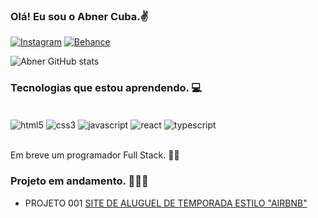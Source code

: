 ### Olá! Eu sou o Abner Cuba.✌️
[![Instagram](https://img.shields.io/badge/Instagram-E4405F?style=for-the-badge&logo=instagram&logoColor=white)](https://www.instagram.com/abnercuba)
[![Behance](https://img.shields.io/badge/-Behance-blue?style=for-the-badge&logo=behance&logoColor=white)](https://www.behance.net/abnercuba?tracking_source=userSearchProfilePanel)

![Abner GitHub stats](https://github-readme-stats.vercel.app/api?username=devabnercuba&show_icons=true&theme=dracula)

### Tecnologias que estou aprendendo. 💻

<div style="display: inline_block"><br/> 
  <img align="center" alt="html5" src="https://img.shields.io/badge/HTML5-E34F26?style=for-the-badge&logo=html5&logoColor=white" />
  <img align="center" alt="css3" src="https://img.shields.io/badge/CSS3-1572B6?style=for-the-badge&logo=css3&logoColor=white" />
  <img align="center" alt="javascript" src="https://img.shields.io/badge/JavaScript-F7DF1E?style=for-the-badge&logo=javascript&logoColor=black" />
  <img align="center" alt="react" src="https://img.shields.io/badge/React-20232A?style=for-the-badge&logo=react&logoColor=61DAFB" />
  <img align="center" alt="typescript" src="https://img.shields.io/badge/TypeScript-007ACC?style=for-the-badge&logo=typescript&logoColor=white" />
</div><br/>

Em breve um programador Full Stack. 👊🔥

### Projeto em andamento. 👨🏻‍💻

- PROJETO 001 [SITE DE ALUGUEL DE TEMPORADA ESTILO "AIRBNB" ](https://bomguiabombinhas.com.br)
